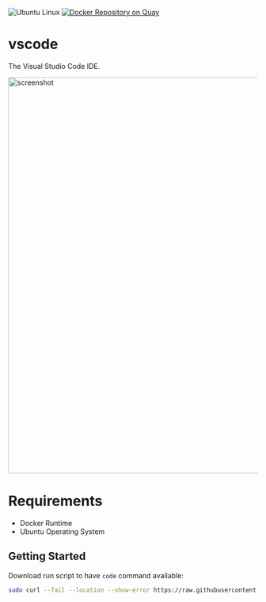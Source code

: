![Ubuntu Linux](https://img.shields.io/badge/tested-ubuntu-green.svg) [![Docker Repository on Quay](https://quay.io/repository/suckowbiz/code/status "Docker Repository on Quay")](https://quay.io/repository/suckowbiz/code)

# vscode

The Visual Studio Code IDE.

<img src="https://code.visualstudio.com/opengraphimg/opengraph-home.png" alt="screenshot" width="800" />

# Requirements

- Docker Runtime
- Ubuntu Operating System

## Getting Started

Download run script to have `code` command available:

```bash
sudo curl --fail --location --show-error https://raw.githubusercontent.com/suckowbiz/dockerside/master/code/code -o /usr/local/bin/code && sudo chmod +x /usr/local/bin/code
```